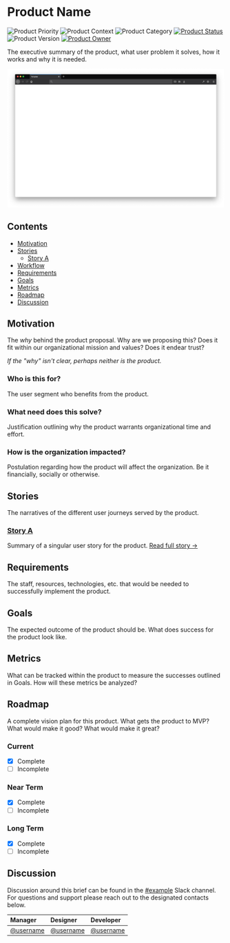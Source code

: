 # Product Name
![Product Priority](https://img.shields.io/badge/priority-0-blue)
![Product Context](https://img.shields.io/badge/context-application-blue)
![Product Category](https://img.shields.io/badge/category-feature-blue)
[![Product Status](https://img.shields.io/badge/status-planning-blue)](https://github.com/organization/repository/issues/)
![Product Version](https://img.shields.io/badge/version-0.0.0-blue)
[![Product Owner](https://img.shields.io/badge/owner-@username-blue)](https://github.com/username)

The executive summary of the product, what user problem it solves, how it works and why it is needed.

![Template](assets/template.png)

## Contents
  * [Motivation](#motivation)
  * [Stories](#stories)
    * [Story A](stories/STORY.md)
  * [Workflow](#workflow)
  * [Requirements](#requirements)
  * [Goals](#goals)
  * [Metrics](#metrics)
  * [Roadmap](#roadmap)
  * [Discussion](#discussion)


## Motivation
The *why* behind the product proposal. Why are we proposing this? Does it fit within our organizational mission and values? Does it endear trust?

*If the "why" isn't clear, perhaps neither is the product.*

### Who is this for?
The user segment who benefits from the product.

### What need does this solve?
Justification outlining why the product warrants organizational time and effort.

### How is the organization impacted?
Postulation regarding how the product will affect the organization. Be it financially, socially or otherwise.


## Stories
The narratives of the different user journeys served by the product.

### [Story A](stories/STORY.md)
Summary of a singular user story for the product. [Read full story →](stories/STORY.md)


## Requirements
The staff, resources, technologies, etc. that would be needed to successfully implement the product.


## Goals
The expected outcome of the product should be. What does success for the product look like.


## Metrics
What can be tracked within the product to measure the successes outlined in Goals. How will these metrics be analyzed?


## Roadmap
A complete vision plan for this product. What gets the product to MVP? What would make it good? What would make it great?

### Current
  * [x] Complete
  * [ ] Incomplete

### Near Term
  * [x] Complete
  * [ ] Incomplete

### Long Term
  * [x] Complete
  * [ ] Incomplete

## Discussion
Discussion around this brief can be found in the [#example](https://organization.slack.com/) Slack channel. For questions and support please reach out to the designated contacts below.

| Manager                                  | Designer                                 | Developer                                |
| :--------------------------------------- | :--------------------------------------- | :--------------------------------------- |
| [@username](https://github.com/username) | [@username](https://github.com/username) | [@username](https://github.com/username) |
